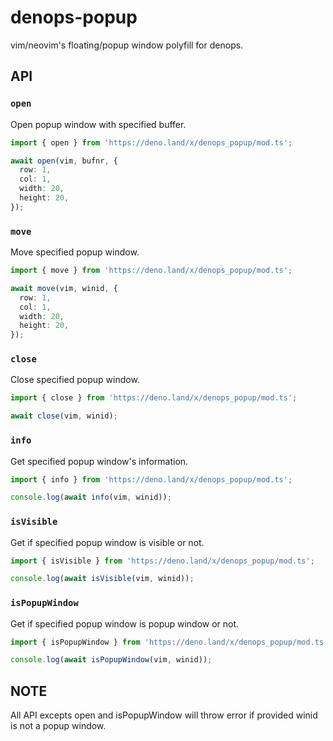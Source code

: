 # denops-popup

vim/neovim's floating/popup window polyfill for denops.

## API

### `open`

Open popup window with specified buffer.

```typescript
import { open } from 'https://deno.land/x/denops_popup/mod.ts';

await open(vim, bufnr, {
  row: 1,
  col: 1,
  width: 20,
  height: 20,
});
```

### `move`

Move specified popup window.

```typescript
import { move } from 'https://deno.land/x/denops_popup/mod.ts';

await move(vim, winid, {
  row: 1,
  col: 1,
  width: 20,
  height: 20,
});
```

### `close`

Close specified popup window.

```typescript
import { close } from 'https://deno.land/x/denops_popup/mod.ts';

await close(vim, winid);
```

### `info`

Get specified popup window's information.

```typescript
import { info } from 'https://deno.land/x/denops_popup/mod.ts';

console.log(await info(vim, winid));
```

### `isVisible`

Get if specified popup window is visible or not.

```typescript
import { isVisible } from 'https://deno.land/x/denops_popup/mod.ts';

console.log(await isVisible(vim, winid));
```

### `isPopupWindow`

Get if specified popup window is popup window or not.

```typescript
import { isPopupWindow } from 'https://deno.land/x/denops_popup/mod.ts';

console.log(await isPopupWindow(vim, winid));
```

## NOTE

All API excepts open and isPopupWindow will throw error if provided winid is not a popup window.

